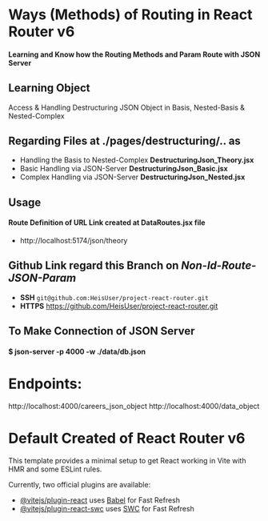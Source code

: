 # Ways (Methods) of Routing in React Router v6
#### Learning and Know how the Routing Methods and Param Route with JSON Server


## Learning Object
Access & Handling Destructuring JSON Object in Basis, Nested-Basis & Nested-Complex


## Regarding Files at ./pages/destructuring/.. as
- Handling the Basis to Nested-Complex **DestructuringJson_Theory.jsx**
- Basic Handling via JSON-Server **DestructuringJson_Basic.jsx**
- Complex Handling via JSON-Server **DestructuringJson_Nested.jsx**


## Usage
#### Route Definition of URL Link created at DataRoutes.jsx file
- http://localhost:5174/json/theory


## Github Link regard this Branch on _Non-Id-Route-JSON-Param_
- **SSH** ```git@github.com:HeisUser/project-react-router.git```
- **HTTPS** https://github.com/HeisUser/project-react-router.git

## To Make Connection of JSON Server
#### $ json-server -p 4000 -w ./data/db.json

# Endpoints:
http://localhost:4000/careers_json_object
http://localhost:4000/data_object


# Default Created of React Router v6
This template provides a minimal setup to get React working in Vite with HMR and some ESLint rules.

Currently, two official plugins are available:

- [@vitejs/plugin-react](https://github.com/vitejs/vite-plugin-react/blob/main/packages/plugin-react/README.md) uses [Babel](https://babeljs.io/) for Fast Refresh
- [@vitejs/plugin-react-swc](https://github.com/vitejs/vite-plugin-react-swc) uses [SWC](https://swc.rs/) for Fast Refresh
